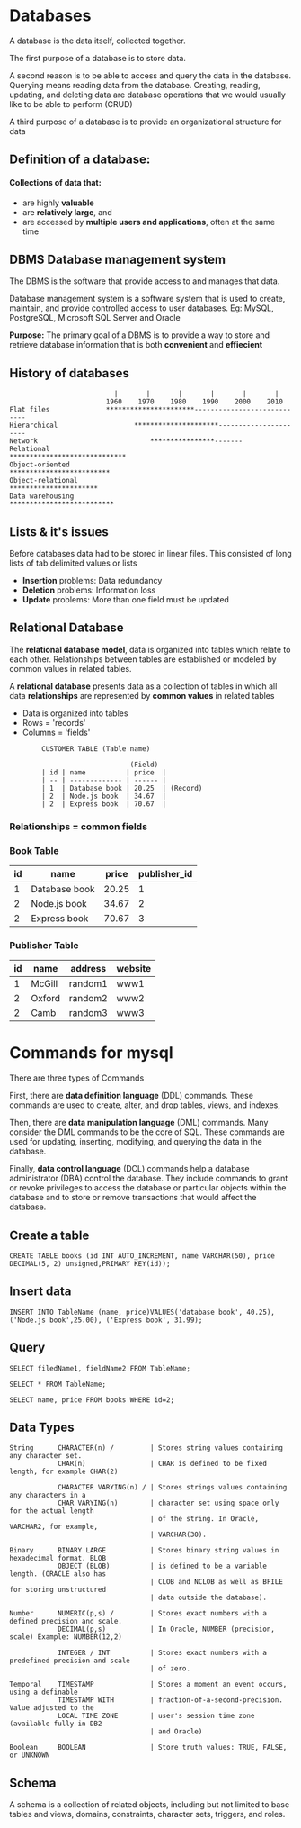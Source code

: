 # Databases

A database is the data itself, collected together.

The first purpose of a database is to store data.

A second reason is to be able to access and query the data in the database. Querying means reading data from the database. Creating, reading, updating, and deleting data are database operations that we would usually like to be able to perform (CRUD)

A third purpose of a database is to provide an organizational structure for data

## Definition of a database:

#### Collections of data that:

- are highly **valuable**
- are **relatively large**, and
- are accessed by **multiple users and applications**, often at the same time

## DBMS Database management system

The DBMS is the software that provide access to and manages that data.

Database management system is a software system that is used to create, maintain, and provide controlled access to user databases. Eg: MySQL, PostgreSQL, Microsoft SQL Server and Oracle

**Purpose:** The primary goal of a DBMS is to provide a way to store and retrieve database information that is both **convenient** and **effiecient**

## History of databases

```
                          |       |       |       |       |       |
                        1960    1970    1980    1990    2000    2010
Flat files              **********************----------------------------
Hierarchical                   *********************----------------------
Network                            ****************-------
Relational                                   *****************************
Object-oriented                                  *************************
Object-relational                                   **********************   
Data warehousing                                **************************
```

## Lists & it's issues

Before databases data had to be stored in linear files. This consisted of long lists of tab delimited values or lists

- **Insertion** problems: Data redundancy
- **Deletion** problems: Information loss
- **Update** problems: More than one field must be updated

## Relational Database

The **relational database model**, data is organized into tables which relate to each other. Relationships between tables are established or modeled by common values in related tables. 

A **relational database** presents data as a collection of tables in which all data **relationships** are represented by **common values** in related tables

- Data is organized into tables
- Rows = 'records'
- Columns = 'fields'

```
        CUSTOMER TABLE (Table name)

                              (Field)
        | id | name          | price  |
        | -- | ------------- | ------ |
        | 1  | Database book | 20.25  | (Record)
        | 2  | Node.js book  | 34.67  |
        | 2  | Express book  | 70.67  |
```


### Relationships = common fields
### Book Table

| id | name          | price  | publisher_id |
| -- | ------------- | ------ | ------------ |
| 1  | Database book | 20.25  | 1            |
| 2  | Node.js book  | 34.67  | 2            |
| 2  | Express book  | 70.67  | 3            |

### Publisher Table

| id | name     | address  | website |
| -- | -------- | -------- | ------- |
| 1  | McGill   | random1  | www1    |
| 2  | Oxford   | random2  | www2    |
| 2  | Camb     | random3  | www3    |




# Commands for mysql

There are three types of Commands

First, there are **data definition language** (DDL) commands. These commands are used to create, alter, and drop tables, views, and indexes,

Then, there are **data manipulation language** (DML) commands. Many consider the DML commands to be the core of SQL. These commands are used for updating, inserting, modifying, and querying the data in the database.

Finally, **data control language** (DCL) commands help a database administrator (DBA) control the database. They include commands to grant or revoke privileges to access the database or particular objects within the database and to store or remove transactions that would affect the database.


## Create a table

```
CREATE TABLE books (id INT AUTO_INCREMENT, name VARCHAR(50), price DECIMAL(5, 2) unsigned,PRIMARY KEY(id));
```

## Insert data

```
INSERT INTO TableName (name, price)VALUES('database book', 40.25),('Node.js book',25.00), ('Express book', 31.99);
```

## Query
```
SELECT filedName1, fieldName2 FROM TableName; 

SELECT * FROM TableName;

SELECT name, price FROM books WHERE id=2;
```

## Data Types

```
String      CHARACTER(n) /         | Stores string values containing any character set.
            CHAR(n)                | CHAR is defined to be fixed length, for example CHAR(2)

            CHARACTER VARYING(n) / | Stores strings values containing any characters in a 
            CHAR VARYING(n)        | character set using space only for the actual length 
                                   | of the string. In Oracle, VARCHAR2, for example,
                                   | VARCHAR(30).

Binary      BINARY LARGE           | Stores binary string values in hexadecimal format. BLOB
            OBJECT (BLOB)          | is defined to be a variable length. (ORACLE also has 
                                   | CLOB and NCLOB as well as BFILE for storing unstructured
                                   | data outside the database).

Number      NUMERIC(p,s) /         | Stores exact numbers with a defined precision and scale.
            DECIMAL(p,s)           | In Oracle, NUMBER (precision, scale) Example: NUMBER(12,2)

            INTEGER / INT          | Stores exact numbers with a predefined precision and scale
                                   | of zero. 

Temporal    TIMESTAMP              | Stores a moment an event occurs, using a definable
            TIMESTAMP WITH         | fraction-of-a-second-precision. Value adjusted to the 
            LOCAL TIME ZONE        | user's session time zone (available fully in DB2 
                                   | and Oracle)

Boolean     BOOLEAN                | Store truth values: TRUE, FALSE, or UNKNOWN
```

## Schema 

A schema is a collection of related objects, including but not limited to base tables and views, domains, constraints, character sets, triggers, and roles.
